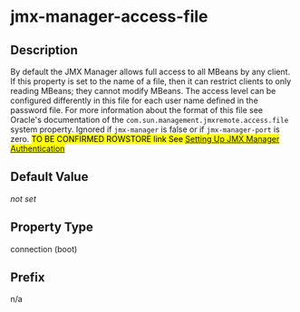 # jmx-manager-access-file

## Description

By default the JMX Manager allows full access to all MBeans by any client. If this property is set to the name of a file, then it can restrict clients to only reading MBeans; they cannot modify MBeans. The access level can be configured differently in this file for each user name defined in the password file. For more information about the format of this file see Oracle's documentation of the `com.sun.management.jmxremote.access.file` system property. Ignored if `jmx-manager` is false or if `jmx-manager-port` is zero. <mark> TO BE CONFIRMED ROWSTORE link See [Setting Up JMX Manager Authentication](http://rowstore.docs.snappydata.io/docs/manage_guide/jmx/management_system_jmx_authentication.html#topic_06B28974C3D34C019418C92B1FC189C8) </mark>

## Default Value

*not set*

## Property Type

connection (boot)

## Prefix

n/a

